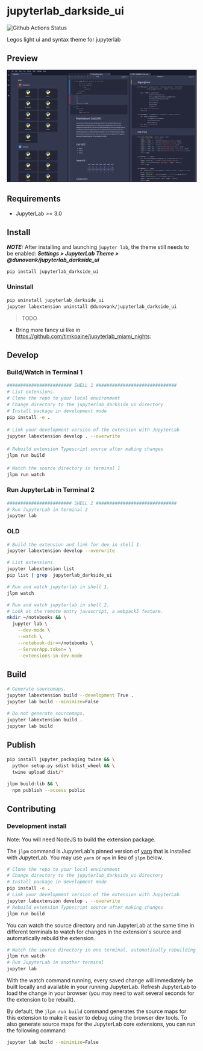 # jupyterlab_darkside_ui

![Github Actions Status](https://github.com/dunovank/jupyterlab_darkside_ui/workflows/Build/badge.svg)

Legos light ui and syntax theme for jupyterlab

## Preview
![](./jupyterlab_darkside_ui.png)

## Requirements

* JupyterLab >= 3.0

## Install
***NOTE:*** After installing and launching `jupyter lab`, the theme still needs to be enabled:
***Settings > JupyterLab Theme > @dunovank/jupyterlab_darkside_ui***

```bash
pip install jupyterlab_darkside_ui
```

### Uninstall

```bash
pip uninstall jupyterlab_darkside_ui
jupyter labextension uninstall @dunovank/jupyterlab_darkside_ui
```

> TODO
- Bring more fancy ui like in https://github.com/timkpaine/jupyterlab_miami_nights:

## Develop

### Build/Watch in Terminal 1

```bash
######################## SHELL 1 ##############################
# List extensions.
# Clone the repo to your local environment
# Change directory to the jupyterlab_darkside_ui directory
# Install package in development mode
pip install -e .

# Link your development version of the extension with JupyterLab
jupyter labextension develop . --overwrite

# Rebuild extension Typescript source after making changes
jlpm run build

# Watch the source directory in terminal 1
jlpm run watch
```

### Run JupyterLab in Terminal 2

```bash
######################## SHELL 2 ##############################
# Run JupyterLab in terminal 2
jupyter lab
```

### OLD

```bash
# Build the extension and link for dev in shell 1.
jupyter labextension develop --overwrite
```

```bash
# List extensions.
jupyter labextension list
pip list | grep  jupyterlab_darkside_ui
```

```bash
# Run and watch jupyterlab in shell 1.
jlpm watch
```

```bash
# Run and watch jupyterlab in shell 2.
# Look at the remote entry javascript, a webpack5 feature.
mkdir ~/notebooks && \
  jupyter lab \
    --dev-mode \
    --watch \
    --notebook-dir=~/notebooks \
    --ServerApp.token= \
    --extensions-in-dev-mode
```

## Build

```bash
# Generate sourcemaps.
jupyter labextension build --development True .
jupyter lab build --minimize=False
```

```bash
# Do not generate sourcemaps.
jupyter labextension build .
jupyter lab build
```

## Publish

```bash
pip install jupyter_packaging twine && \
  python setup.py sdist bdist_wheel && \
  twine upload dist/*
```

```bash
jlpm build:lib && \
  npm publish --access public
```


## Contributing

### Development install

Note: You will need NodeJS to build the extension package.

The `jlpm` command is JupyterLab's pinned version of
[yarn](https://yarnpkg.com/) that is installed with JupyterLab. You may use
`yarn` or `npm` in lieu of `jlpm` below.

```bash
# Clone the repo to your local environment
# Change directory to the jupyterlab_darkside_ui directory
# Install package in development mode
pip install -e .
# Link your development version of the extension with JupyterLab
jupyter labextension develop . --overwrite
# Rebuild extension Typescript source after making changes
jlpm run build
```

You can watch the source directory and run JupyterLab at the same time in different terminals to watch for changes in the extension's source and automatically rebuild the extension.

```bash
# Watch the source directory in one terminal, automatically rebuilding when needed
jlpm run watch
# Run JupyterLab in another terminal
jupyter lab
```

With the watch command running, every saved change will immediately be built locally and available in your running JupyterLab. Refresh JupyterLab to load the change in your browser (you may need to wait several seconds for the extension to be rebuilt).

By default, the `jlpm run build` command generates the source maps for this extension to make it easier to debug using the browser dev tools. To also generate source maps for the JupyterLab core extensions, you can run the following command:

```bash
jupyter lab build --minimize=False
```
